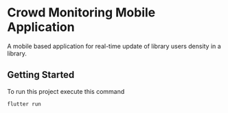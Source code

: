 # Crowd Monitoring Mobile Application

A mobile based application for real-time update of library users density in a library.

## Getting Started

To run this project execute this command

```
flutter run
```


